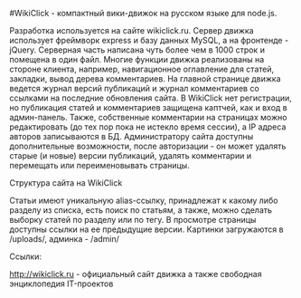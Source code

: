 #WikiClick - компактный вики-движок на русском языке для node.js.

Разработка используется на сайте wikiclick.ru. Сервер движка использует фреймворк express и базу данных MySQL, а на фронтенде - jQuery. Серверная часть написана чуть более чем в 1000 строк и помещена в один файл. Многие функции движка реализованы на стороне клиента, например, навигационное оглавление для статей, закладки, вывод дерева комментариев. На главной странице движка ведется журнал версий публикаций и журнал комментариев со ссылками на последние обновления сайта. В WikiClick нет регистрации, но публикация статей и комментариев защищена каптчей, как и вход в админ-панель. Также, собственные комментарии на страницах можно редактировать (до тех пор пока не истекло время сессии), а IP адреса авторов записываются в БД. Администратору сайта доступны дополнительные возможности, после авторизации - он может удалять старые (и новые) версии публикаций, удалять комментарии и перемещать или переименовывать страницы.

Структура сайта на WikiClick

Статьи имеют уникальную alias-ссылку, принадлежат к какому либо разделу из списка, есть поиск по статьям, а также, можно сделать выборку статей по разделу или по тегу. В просмотре страницы доступны ссылки на ее предыдущие версии. Картинки загружаются в /uploads/, админка - /admin/

Ссылки:

http://wikiclick.ru - официальный сайт движка а также свободная энциклопедия IT-проектов
